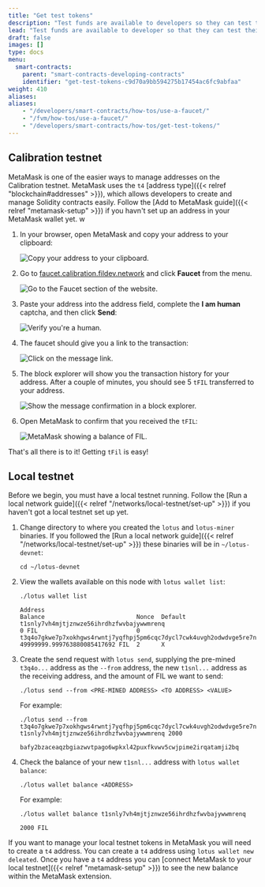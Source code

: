 ```yaml
---
title: "Get test tokens"
description: "Test funds are available to developers so they can test their smart contracts and applications within the confines of a test network."
lead: "Test funds are available to developer so that they can test their smart contracts and applications within the confines of a test network. The process for getting test funds differs across test networks. This page covers how to get test funds from the Calibration testnet as well as from a local testnet."
draft: false
images: []
type: docs
menu:
  smart-contracts:
    parent: "smart-contracts-developing-contracts"
    identifier: "get-test-tokens-c9d70a9bb594275b17454ac6fc9abfaa"
weight: 410
aliases:
aliases:
    - "/developers/smart-contracts/how-tos/use-a-faucet/"
    - "/fvm/how-tos/use-a-faucet/"
    - "/developers/smart-contracts/how-tos/get-test-tokens/"
---
```


## Calibration testnet

MetaMask is one of the easier ways to manage addresses on the Calibration testnet. MetaMask uses the `t4` [address type]({{< relref "blockchain#addresses" >}}), which allows developers to create and manage Solidity contracts easily. Follow the [Add to MetaMask guide]({{< relref "metamask-setup" >}}) if you havn't set up an address in your MetaMask wallet yet.
w

1. In your browser, open MetaMask and copy your address to your clipboard:

    ![Copy your address to your clipboard.](faucet-get-address.png)

1. Go to [faucet.calibration.fildev.network](https://faucet.calibration.fildev.network/) and click **Faucet** from the menu.

    ![Go to the Faucet section of the website.](faucet-click-faucet.png)

1. Paste your address into the address field, complete the **I am human** captcha, and then click **Send**:

    ![Verify you're a human.](faucet-verify.png)

1. The faucet should give you a link to the transaction:

    ![Click on the message link.](faucet-get-message-link.png)

1. The block explorer will show you the transaction history for your address. After a couple of minutes, you should see 5 `tFIL` transferred to your address.

    ![Show the message confirmation in a block explorer.](faucet-show-message-confirmation.png)

1. Open MetaMask to confirm that you received the `tFIL`:

    ![MetaMask showing a balance of FIL.](faucet-metamask-with-balance.png)

That's all there is to it! Getting `tFil` is easy!

## Local testnet

Before we begin, you must have a local testnet running. Follow the [Run a local network guide]({{< relref "/networks/local-testnet/set-up" >}}) if you haven't got a local testnet set up yet.

1. Change directory to where you created the `lotus` and `lotus-miner` binaries. If you followed the [Run a local network guide]({{< relref "/networks/local-testnet/set-up" >}}) these binaries will be in `~/lotus-devnet`:

    ```shell
    cd ~/lotus-devnet
    ```
    
1. View the wallets available on this node with `lotus wallet list`:

    ```shell
    ./lotus wallet list
    ```

    ```plaintext
    Address                                                                                 Balance                          Nonce  Default
    t1snly7vh4mjtjznwze56ihrdhzfwvbajywwmrenq                                               0 FIL                            0
    t3q4o7gkwe7p7xokhgws4rwntj7yqfhpj5pm6cqc7dycl7cwk4uvgh2odwdvge5re7ne5gcc6xluifss5uu5cq  49999999.999763880085417692 FIL  2      X
    ```

1. Create the send request with `lotus send`, supplying the pre-mined `t3q4o...` address as the `--from` address, the new `t1snl...` address as the receiving address, and the amount of FIL we want to send:

    ```shell
    ./lotus send --from <PRE-MINED ADDRESS> <TO ADDRESS> <VALUE>
    ```

    For example:

    ```shell
    ./lotus send --from t3q4o7gkwe7p7xokhgws4rwntj7yqfhpj5pm6cqc7dycl7cwk4uvgh2odwdvge5re7ne5gcc6xluifss5uu5cq t1snly7vh4mjtjznwze56ihrdhzfwvbajywwmrenq 2000
    ```

    ```plaintext
    bafy2bzaceaqzbgiazwvtpago6wpkxl42puxfkvwv5cwjpime2irqatamji2bq
    ```

1. Check the balance of your new `t1snl...` address with `lotus wallet balance`:

    ```shell
    ./lotus wallet balance <ADDRESS>
    ```

    For example:

    ```shell
    ./lotus wallet balance t1snly7vh4mjtjznwze56ihrdhzfwvbajywwmrenq
    ```

    ```plaintext
    2000 FIL
    ```

If you want to manage your local testnet tokens in MetaMask you will need to create a `t4` address. You can create a `t4` address using `lotus wallet new deleated`. Once you have a `t4` address you can [connect MetaMask to your local testnet]({{< relref "metamask-setup" >}}) to see the new balance within the MetaMask extension.
